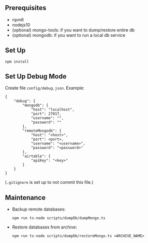 ## Prerequisites
- npm6
- nodejs10
- (optional) mongo-tools: if you want to dump/restore entire db
- (optional) mongodb: if you want to run a local db service

## Set Up
`npm install`

## Set Up Debug Mode
Create file `config/debug.json`. Example:

    {
        "debug": {
            "mongodb": {
                "host": "localhost",
                "port": 27017,
                "username": "",
                "password": ""
            },
            "remoteMongodb": {
                "host": "<host>",
                "port": <port>,
                "username": "<username>",
                "password": "<password>"
            },
            "airtable": {
                "apiKey": "<key>"
            }
        }
    }

(`.gitignore` is set up to not commit this file.)

## Maintenance
- Backup remote databases:

    `npm run ts-node scripts/dumpDb/dumpMongo.ts`

- Restore databases from archive:

    `npm run ts-node scripts/dumpDb/restoreMongo.ts <ARCHIVE_NAME>`
